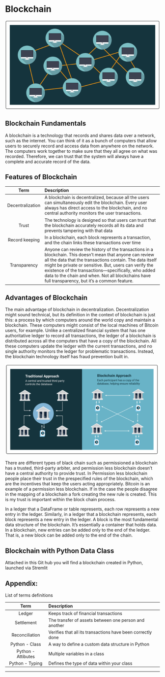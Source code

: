 # Blockchain

!["blockchain"](https://github.com/NikivanDyck/Blockchain_with_Python/blob/main/Blockchain.png)


## Blockchain Fundamentals
A blockchain is a technology that records and shares data over a network, such as the internet. You can think of it as a bunch of computers that allow users to securely record and access data from anywhere on the network. The computers work together to make sure that they all agree on what was recorded. Therefore, we can trust that the system will always have a complete and accurate record of the data.


## Features of Blockchain  

| Term | Description |
| :---: | :----------- |
|Decentralization|A blockchain is decentralized, because all the users can simultaneously edit the blockchain. Every user always has direct access to the blockchain, and no central authority monitors the user transactions.|  
|Trust| The technology is designed so that users can trust that the blockchain accurately records all its data and prevents tampering with that data|
|Record keeping|In a blockchain, each block represents a transaction, and the chain links these transactions over time|
|Transparency| Anyone can review the history of the transactions in a blockchain. This doesn’t mean that anyone can review all the data that the transactions contain. The data itself might be private or sensitive. But, users can verify the existence of the transactions—specifically, who added data to the chain and when. Not all blockchains have full transparency, but it’s a common feature.|

## Advantages of Blockchain

The main advantage of blockchain in decentralization.  Decentralization might sound technical, but its definition in the context of blockchain is just this: a process by which computers around the world copy and maintain a blockchain. These computers might consist of the local machines of Bitcoin users, for example. Unlike a centralized financial system that has one authoritative ledger to record all transactions, the ledger of a blockchain is distributed across all the computers that have a copy of the blockchain. All these computers update the ledger with the current transactions, and no single authority monitors the ledger for problematic transactions. Instead, the blockchain technology itself has fraud prevention built in.

!["decentralization"](https://github.com/NikivanDyck/Blockchain_with_Python/blob/main/Blockchain_approch.png)

There are different types of black chain such as  permissioned  a blockchain has a trusted, third-party arbiter, and permission less blockchain doesn’t have a central authority to provide trust. In Permission less blockchain people place their trust in the prespecified rules of the blockchain, which are the incentives that keep the users acting appropriately. Bitcoin is an example of a permission less blockchain.  If in the case the people disagree in the mapping of a blockchain a fork creating the new rule is created. This is my trust is important within the block chain process.    

In a ledger that a DataFrame or table represents, each row represents a new entry in the ledger. Similarly, in a ledger that a blockchain represents, each block represents a new entry in the ledger. A block is the most fundamental data structure of the blockchain. It’s essentially a container that holds data. In a blockchain, new entries can be added only to the end of the ledger. That is, a new block can be added only to the end of the chain.

## Blockchain with Python Data Class 
Attached in this Git hub you will find a blockchain created in Python, launched via Stremlit


## Appendix:  
List of terms definitions

| Term | Description |
| :---: | :----------- |
|Ledger|Keeps track of financial transactions|  
|Settlement| The transfer of assets between one person and another|
|Reconciliation|Verifies that all its transactions have been correctly done|
|Python - Class | A way to define a custom data structure in Python |
|Python - Attibutes | Multiple variables in a class | 
|Python - Typing| Defines the type of data within your class | 

---

